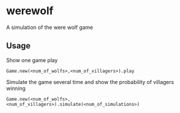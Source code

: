 # werewolf
A simulation of the were wolf game

## Usage
Show one game play
```
Game.new(<num_of_wolfs>,<num_of_villagers>).play
```
Simulate the game several time and show the probability of villagers winning
```
Game.new(<num_of_wolfs>,<num_of_villagers>).simulate(<num_of_simulations>)
```
